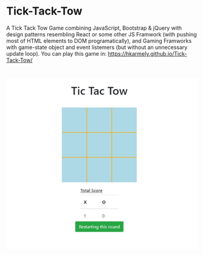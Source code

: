 # Tick-Tack-Tow

A Tick Tack Tow Game combining JavaScript, Bootstrap & jQuery with design patterns resembling React or some other JS Framwork (with pushing most of HTML elements to DOM programatically), and Gaming Framworks with game-state object and event listemers (but without an unnecessary update loop).
You can play this game in: https://hkarmely.github.io/Tick-Tack-Tow/
<h1>
<a href = "https://hkarmely.github.io/Tick-Tack-Tow/" target="_blank">
    <img src="Tic-tak-tow.jpg" alt="Tic-Tac-Toe created in JavaScript" />
    </a>
</h1>
